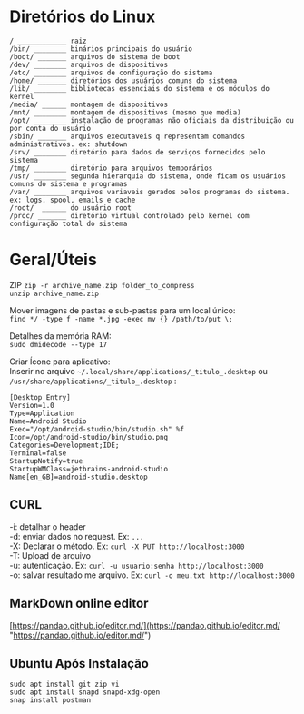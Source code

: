 # Diretórios do Linux

```
/ ____________ raiz  
/bin/ ________ binários principais do usuário  
/boot/ _______ arquivos do sistema de boot  
/dev/ ________ arquivos de dispositivos  
/etc/ ________ arquivos de configuração do sistema  
/home/ _______ diretórios dos usuários comuns do sistema  
/lib/ ________ bibliotecas essenciais do sistema e os módulos do kernel  
/media/ ______ montagem de dispositivos  
/mnt/ ________ montagem de dispositivos (mesmo que media)  
/opt/ ________ instalação de programas não oficiais da distribuição ou por conta do usuário  
/sbin/ _______ arquivos executaveis q representam comandos administrativos. ex: shutdown  
/srv/ ________ diretório para dados de serviços fornecidos pelo sistema  
/tmp/ ________ diretório para arquivos temporários  
/usr/ ________ segunda hierarquia do sistema, onde ficam os usuários comuns do sistema e programas  
/var/ ________ arquivos variaveis gerados pelos programas do sistema. ex: logs, spool, emails e cache  
/root/  ______ do usuário root  
/proc/ _______ diretório virtual controlado pelo kernel com configuração total do sistema  
```

# Geral/Úteis

ZIP
```zip -r archive_name.zip folder_to_compress```  
```unzip archive_name.zip```  

Mover imagens de pastas e sub-pastas para um local único:  
```find */ -type f -name *.jpg -exec mv {} /path/to/put \;```  

Detalhes da memória RAM:  
```sudo dmidecode --type 17```  

Criar Ícone para aplicativo:  
Inserir no arquivo `~/.local/share/applications/_titulo_.desktop` ou `/usr/share/applications/_titulo_.desktop` :

```
[Desktop Entry]
Version=1.0
Type=Application
Name=Android Studio
Exec="/opt/android-studio/bin/studio.sh" %f
Icon=/opt/android-studio/bin/studio.png
Categories=Development;IDE;
Terminal=false
StartupNotify=true
StartupWMClass=jetbrains-android-studio
Name[en_GB]=android-studio.desktop
```  

## CURL
-i: detalhar o header  
-d: enviar dados no request. Ex: ` ... `   
-X: Declarar o método. Ex: `curl -X PUT http://localhost:3000`  
-T: Upload de arquivo  
-u: autenticação. Ex: `curl -u usuario:senha http://localhost:3000`  
-o: salvar resultado me arquivo. Ex: `curl -o meu.txt http://localhost:3000`  

## MarkDown online editor
[https://pandao.github.io/editor.md/](https://pandao.github.io/editor.md/ "https://pandao.github.io/editor.md/")

## Ubuntu Após Instalação
```
sudo apt install git zip vi
sudo apt install snapd snapd-xdg-open
snap install postman
```
